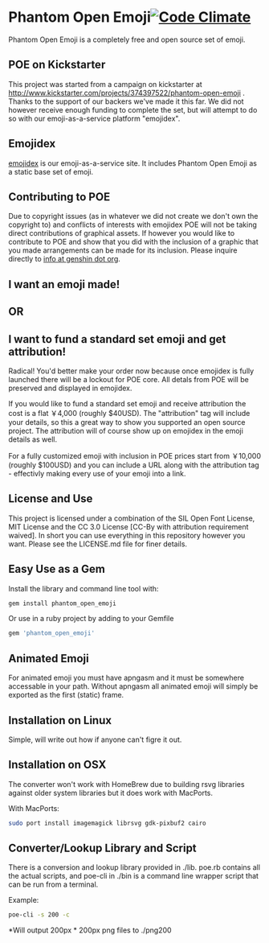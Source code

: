 Phantom Open Emoji[![Code Climate](https://codeclimate.com/github/Genshin/PhantomOpenEmoji.png)](https://codeclimate.com/github/Genshin/PhantomOpenEmoji)
==================
Phantom Open Emoji is a completely free and open source set of emoji.

POE on Kickstarter
------------------
This project was started from a campaign on kickstarter at http://www.kickstarter.com/projects/374397522/phantom-open-emoji .
Thanks to the support of our backers we've made it this far. We did not however receive enough funding to complete the set, but will attempt to do so with our emoji-as-a-service platform "emojidex".

Emojidex
--------
[emojidex](http://www.emojidex.com) is our emoji-as-a-service site. It includes Phantom Open Emoji as a static base set of emoji.

Contributing to POE
-------------------
Due to copyright issues (as in whatever we did not create we don't own the copyright to) and conflicts of interests with emojidex POE will not be taking direct contributions of graphical assets. If however you would like to contribute to POE and show that you did with the inclusion of a graphic that you made arrangements can be made for its inclusion. Please inquire directly to [info at genshin dot org](mailto:info@genshin.org).

I want an emoji made!
---------------------
OR
--
I want to fund a standard set emoji and get attribution!
--------------------------------------------------------
Radical! You'd better make your order now because once emojidex is fully launched there will be a lockout for POE core. All detals from POE will be preserved and displayed in emojidex.

If you would like to fund a standard set emoji and receive attribution the cost is a flat ￥4,000 (roughly $40USD). The "attribution" tag will include your details, so this a great way to show you supported an open source project. The attribution will of course show up on emojidex in the emoji details as well.

For a fully customized emoji with inclusion in POE prices start from ￥10,000 (roughly $100USD) and you can include a URL along with the attribution tag - effectivly making every use of your emoji into a link.

License and Use
---------------
This project is licensed under a combination of the SIL Open Font License, MIT License and the CC 3.0 License [CC-By with attribution requirement waived]. In short you can use everything in this repository however you want. Please see the LICENSE.md file for finer details.

Easy Use as a Gem
-----------------
Install the library and command line tool with:

```bash
gem install phantom_open_emoji
```

Or use in a ruby project by adding to your Gemfile
```ruby
gem 'phantom_open_emoji'
```

Animated Emoji
--------------
For animated emoji you must have apngasm and it must be somewhere accessable in your path. Without apngasm all animated emoji will simply be exported as the first (static) frame.

Installation on Linux
---------------------
Simple, will write out how if anyone can't figre it out.

Installation on OSX
-------------------
The converter won't work with HomeBrew due to building rsvg libraries against older system libraries but it does work with MacPorts.

With MacPorts:
```bash
sudo port install imagemagick librsvg gdk-pixbuf2 cairo
```

Converter/Lookup Library and Script
-----------------------------------
There is a conversion and lookup library provided in ./lib. poe.rb contains all the actual scripts, and poe-cli in ./bin is a command line wrapper script that can be run from a terminal.

Example:
```bash
poe-cli -s 200 -c
```
*Will output 200px * 200px png files to ./png200
